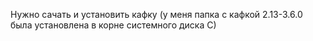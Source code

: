 Нужно сачать и установить кафку (у меня папка с кафкой 2.13-3.6.0 была установлена в корне системного диска С)
